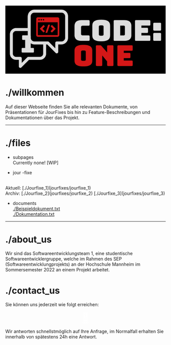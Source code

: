![logo](assets/images/small_logo.png)
# ./willkommen

Auf dieser Webseite finden Sie alle relevanten Dokumente, von Präsentationen für JourFixes bis hin zu Feature-Beschreibungen und Dokumentationen über das Projekt.
  
* * *  
  
# ./files  

* subpages  
Currently none! [WIP]

* jour -fixe  
<br />
Aktuell:  
[./Jourfixe_1](jourfixes/jourfixe_1)  
<br />
Archiv:  
[./Jourfixe_2](jourfixes/jourfixe_2)  
[./Jourfixe_3](jourfixes/jourfixe_3)

* documents  
[./Beispieldokument.txt](documents/example.txt)  
[./Dokumentation.txt](documents/example.txt)  
  
* * *  
  
# ./about_us
Wir sind das Softwareentwicklungsteam 1, eine studentische Softwareentwicklergruppe, welche im Rahmen des SEP (Softwareentwicklungprojekts) an der Hochschule Mannheim im Sommersemester 2022 an einem Projekt arbeitet.
  
# ./contact_us

Sie können uns jederzeit wie folgt erreichen:  
<p align="center">
    <a href="mailto:nojomyth@gmx.de?subject=Anfrage%20zum%20SEP%20-%20" style="font-size:32px; color: white;">&#xf0e0;</a>
</p>

Wir antworten schnellstmöglich auf Ihre Anfrage, im Normalfall erhalten Sie innerhalb von spätestens 24h eine Antwort.